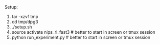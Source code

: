 Setup:
1. tar -xzvf tmp
2. cd tmp/dpg3
3. ./setup.sh
4. source activate nips_rl_fast3 # better to start in screen or tmux session
5. python run_experiment.py # better to start in screen or tmux session